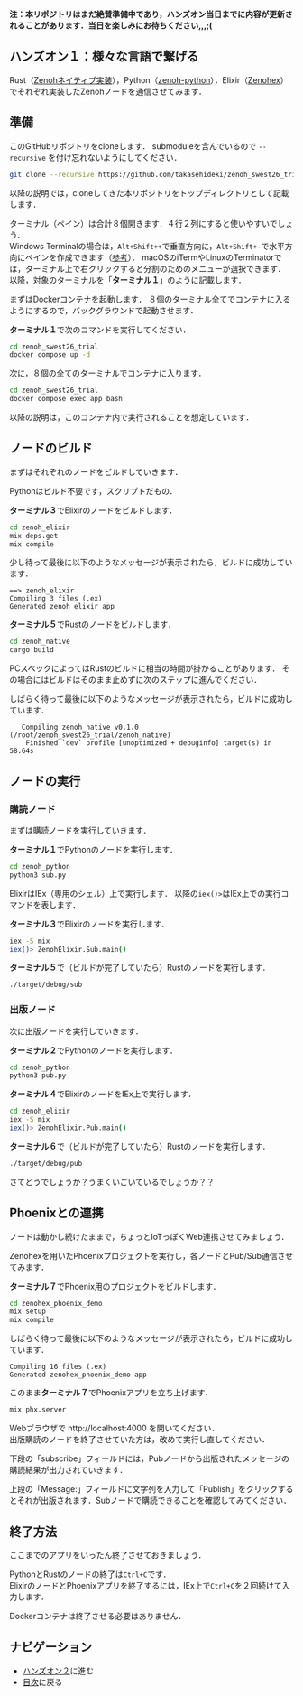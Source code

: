 **注：本リポジトリはまだ絶賛準備中であり，ハンズオン当日までに内容が更新されることがあります．当日を楽しみにお待ちください,,,;(**

## ハンズオン１：様々な言語で繋げる

Rust（[Zenohネイティブ実装](https://github.com/eclipse-zenoh/zenoh)），Python（[zenoh-python](https://github.com/eclipse-zenoh/zenoh-python)），Elixir（[Zenohex](https://github.com/biyooon-ex/zenohex)）でそれぞれ実装したZenohノードを通信させてみます．

## 準備

このGitHubリポジトリをcloneします．
submoduleを含んでいるので `--recursive` を付け忘れないようにしてください．

```bash
git clone --recursive https://github.com/takasehideki/zenoh_swest26_trial
```

以降の説明では，cloneしてきた本リポジトリをトップディレクトリとして記載します．

ターミナル（ペイン）は合計８個開きます．４行２列にすると使いやすいでしょう．  
Windows Terminalの場合は，`Alt+Shift++`で垂直方向に，`Alt+Shift+-`で水平方向にペインを作成できます（[参考](https://learn.microsoft.com/ja-jp/windows/terminal/panes)）．
macOSのiTermやLinuxのTerminatorでは，ターミナル上で右クリックすると分割のためのメニューが選択できます．  
以降，対象のターミナルを「**ターミナル１**」のように記載します．

まずはDockerコンテナを起動します．
８個のターミナル全てでコンテナに入るようにするので，バックグラウンドで起動させます．

**ターミナル１**で次のコマンドを実行してください．

```bash
cd zenoh_swest26_trial
docker compose up -d
```

次に，８個の全てのターミナルでコンテナに入ります．

```bash
cd zenoh_swest26_trial
docker compose exec app bash
```

以降の説明は，このコンテナ内で実行されることを想定しています．

## ノードのビルド

まずはそれぞれのノードをビルドしていきます．

Pythonはビルド不要です，スクリプトだもの．

**ターミナル３**でElixirのノードをビルドします．

```bash
cd zenoh_elixir
mix deps.get
mix compile
```

少し待って最後に以下のようなメッセージが表示されたら，ビルドに成功しています．

```
==> zenoh_elixir
Compiling 3 files (.ex)
Generated zenoh_elixir app
```

**ターミナル５**でRustのノードをビルドします．

```bash
cd zenoh_native
cargo build
```

PCスペックによってはRustのビルドに相当の時間が掛かることがあります．
その場合にはビルドはそのまま止めずに次のステップに進んでください．

しばらく待って最後に以下のようなメッセージが表示されたら，ビルドに成功しています．

```
   Compiling zenoh_native v0.1.0 (/root/zenoh_swest26_trial/zenoh_native)
    Finished `dev` profile [unoptimized + debuginfo] target(s) in 58.64s
```

## ノードの実行

### 購読ノード

まずは購読ノードを実行していきます．

**ターミナル１**でPythonのノードを実行します．

```bash
cd zenoh_python
python3 sub.py
```

ElixirはIEx（専用のシェル）上で実行します．
以降の`iex()>`はIEx上での実行コマンドを表します．

**ターミナル３**でElixirのノードを実行します．

```bash
iex -S mix
iex()> ZenohElixir.Sub.main()
```

**ターミナル５**で（ビルドが完了していたら）Rustのノードを実行します．

```bash
./target/debug/sub
```

### 出版ノード

次に出版ノードを実行していきます．

**ターミナル２**でPythonのノードを実行します．

```bash
cd zenoh_python
python3 pub.py
```

**ターミナル４**でElixirのノードをIEx上で実行します．

```bash
cd zenoh_elixir
iex -S mix
iex()> ZenohElixir.Pub.main()
```

**ターミナル６**で（ビルドが完了していたら）Rustのノードを実行します．

```bash
./target/debug/pub
```

さてどうでしょうか？うまくいごいているでしょうか？？

## Phoenixとの連携

ノードは動かし続けたままで，ちょっとIoTっぽくWeb連携させてみましょう．

Zenohexを用いたPhoenixプロジェクトを実行し，各ノードとPub/Sub通信させてみます．

**ターミナル７**でPhoenix用のプロジェクトをビルドします．

```bash
cd zenohex_phoenix_demo
mix setup
mix compile
```

しばらく待って最後に以下のようなメッセージが表示されたら，ビルドに成功しています．

```
Compiling 16 files (.ex)
Generated zenohex_phoenix_demo app
```

このまま**ターミナル７**でPhoenixアプリを立ち上げます．

```bash
mix phx.server
```

Webブラウザで http://localhost:4000 を開いてください．  
出版購読のノードを終了させていた方は，改めて実行し直してください．

下段の「subscribe」フィールドには，Pubノードから出版されたメッセージの購読結果が出力されていきます．

上段の「Message:」フィールドに文字列を入力して「Publish」をクリックするとそれが出版されます．Subノードで購読できることを確認してみてください．

## 終了方法

ここまでのアプリをいったん終了させておきましょう．

PythonとRustのノードの終了は`Ctrl+C`です．  
ElixirのノードとPhoenixアプリを終了するには，IEx上で`Ctrl+C`を２回続けて入力します．

Dockerコンテナは終了させる必要はありません．

## ナビゲーション

- [ハンズオン２](/docs/2iot.md)に進む
- [目次](/README.md#目次)に戻る
